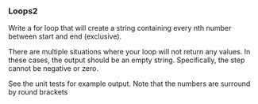 ### Loops2
Write a for loop that will create a string containing every nth number between start and end (exclusive).

There are multiple situations where your loop will not return any values. In these cases, the output should be an empty string. Specifically, the step cannot be negative or zero.

See the unit tests for example output. Note that the numbers are surround by round brackets

